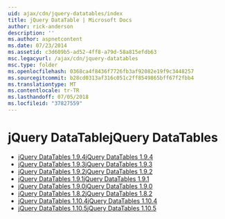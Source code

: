 ```yaml
---
uid: ajax/cdn/jquery-datatables/index
title: jQuery DataTable | Microsoft Docs
author: rick-anderson
description: ''
ms.author: aspnetcontent
ms.date: 07/23/2014
ms.assetid: c3d609b5-ad52-4ff8-a79d-58a815efdb63
msc.legacyurl: /ajax/cdn/jquery-datatables
msc.type: folder
ms.openlocfilehash: 0368ca4f8436f7726fb3af92082e19f9c3448257
ms.sourcegitcommit: b28cd0313af316c051c2ff8549865bff67f2fbb4
ms.translationtype: MT
ms.contentlocale: tr-TR
ms.lasthandoff: 07/05/2018
ms.locfileid: "37827559"
---
```

<a name="jquery-datatables"></a><span data-ttu-id="344a5-102">jQuery DataTable</span><span class="sxs-lookup"><span data-stu-id="344a5-102">jQuery DataTables</span></span>
====================
- [<span data-ttu-id="344a5-103">jQuery DataTables 1.9.4</span><span class="sxs-lookup"><span data-stu-id="344a5-103">jQuery DataTables 1.9.4</span></span>](cdnjquerydatatables194.md)
- [<span data-ttu-id="344a5-104">jQuery DataTables 1.9.3</span><span class="sxs-lookup"><span data-stu-id="344a5-104">jQuery DataTables 1.9.3</span></span>](cdnjquerydatatables193.md)
- [<span data-ttu-id="344a5-105">jQuery DataTables 1.9.2</span><span class="sxs-lookup"><span data-stu-id="344a5-105">jQuery DataTables 1.9.2</span></span>](cdnjquerydatatables192.md)
- [<span data-ttu-id="344a5-106">jQuery DataTables 1.9.1</span><span class="sxs-lookup"><span data-stu-id="344a5-106">jQuery DataTables 1.9.1</span></span>](cdnjquerydatatables191.md)
- [<span data-ttu-id="344a5-107">jQuery DataTables 1.9.0</span><span class="sxs-lookup"><span data-stu-id="344a5-107">jQuery DataTables 1.9.0</span></span>](cdnjquerydatatables190.md)
- [<span data-ttu-id="344a5-108">jQuery DataTables 1.8.2</span><span class="sxs-lookup"><span data-stu-id="344a5-108">jQuery DataTables 1.8.2</span></span>](cdnjquerydatatables182.md)
- [<span data-ttu-id="344a5-109">jQuery DataTables 1.10.4</span><span class="sxs-lookup"><span data-stu-id="344a5-109">jQuery DataTables 1.10.4</span></span>](cdnjquerydatatables104.md)
- [<span data-ttu-id="344a5-110">jQuery DataTables 1.10.5</span><span class="sxs-lookup"><span data-stu-id="344a5-110">jQuery DataTables 1.10.5</span></span>](cdnjquerydatatables105.md)
